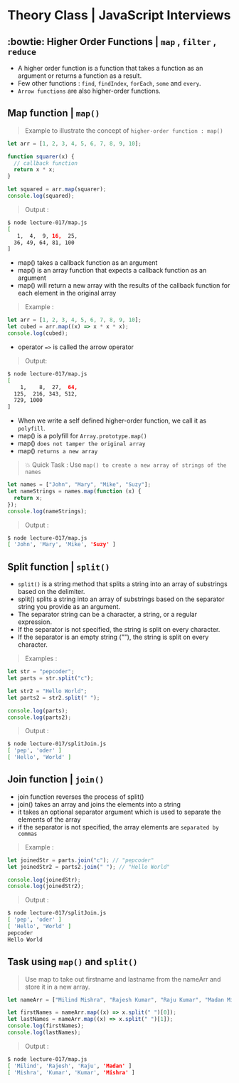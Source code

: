 # Theory Class | JavaScript Interviews

## :bowtie: Higher Order Functions | `map` , `filter` , `reduce`

- A higher order function is a function that takes a function as an argument or returns a function as a result.
- Few other functions : `find`, `findIndex`, `forEach`, `some` and `every`.
- `Arrow functions` are also higher-order functions.

## Map function | `map()`

> Example to illustrate the concept of `higher-order function : map()`

```javascript
let arr = [1, 2, 3, 4, 5, 6, 7, 8, 9, 10];

function squarer(x) {
  // callback function
  return x * x;
}

let squared = arr.map(squarer);
console.log(squared);
```

> Output :

```bash
$ node lecture-017/map.js
[
   1,  4,  9, 16,  25,
  36, 49, 64, 81, 100
]
```

- map() takes a callback function as an argument
- map() is an array function that expects a callback function as an argument
- map() will return a new array with the results of the callback function for each element in the original array

> Example :

```js
let arr = [1, 2, 3, 4, 5, 6, 7, 8, 9, 10];
let cubed = arr.map((x) => x * x * x);
console.log(cubed);
```

- operator `=>` is called the arrow operator

> Output:

```bash
$ node lecture-017/map.js
[
    1,    8,  27,  64,
  125,  216, 343, 512,
  729, 1000
]
```

- When we write a self defined higher-order function, we call it as `polyfill`.
- map() is a polyfill for `Array.prototype.map()`
- map() `does not tamper the original array`
- map() `returns a new array`

> :boom: Quick Task : Use `map() to create a new array of strings of the names`

```js
let names = ["John", "Mary", "Mike", "Suzy"];
let nameStrings = names.map(function (x) {
  return x;
});
console.log(nameStrings);
```

> Output :

```bash
$ node lecture-017/map.js
[ 'John', 'Mary', 'Mike', 'Suzy' ]
```

## Split function | `split()`

- `split()` is a string method that splits a string into an array of substrings based on the delimiter.
- split() splits a string into an array of substrings based on the separator string you provide as an argument.
- The separator string can be a character, a string, or a regular expression.
- If the separator is not specified, the string is split on every character.
- If the separator is an empty string (""), the string is split on every character.

> Examples :

```js
let str = "pepcoder";
let parts = str.split("c");

let str2 = "Hello World";
let parts2 = str2.split(" ");

console.log(parts);
console.log(parts2);
```

> Output :

```bash
$ node lecture-017/splitJoin.js
[ 'pep', 'oder' ]
[ 'Hello', 'World' ]
```

## Join function | `join()`

- join function reverses the process of split()
- join() takes an array and joins the elements into a string
- it takes an optional separator argument which is used to separate the elements of the array
- if the separator is not specified, the array elements are `separated by commas`

> Example :

```js
let joinedStr = parts.join("c"); // "pepcoder"
let joinedStr2 = parts2.join(" "); // "Hello World"

console.log(joinedStr);
console.log(joinedStr2);
```

> Output :

```bash
$ node lecture-017/splitJoin.js
[ 'pep', 'oder' ]
[ 'Hello', 'World' ]
pepcoder
Hello World
```

## Task using `map()` and `split()`

> Use map to take out firstname and lastname from the nameArr and store it in a new array.

```js
let nameArr = ["Milind Mishra", "Rajesh Kumar", "Raju Kumar", "Madan Mishra"];

let firstNames = nameArr.map((x) => x.split(" ")[0]);
let lastNames = nameArr.map((x) => x.split(" ")[1]);
console.log(firstNames);
console.log(lastNames);
```

> Output :

```bash
$ node lecture-017/map.js
[ 'Milind', 'Rajesh', 'Raju', 'Madan' ]
[ 'Mishra', 'Kumar', 'Kumar', 'Mishra' ]
```
